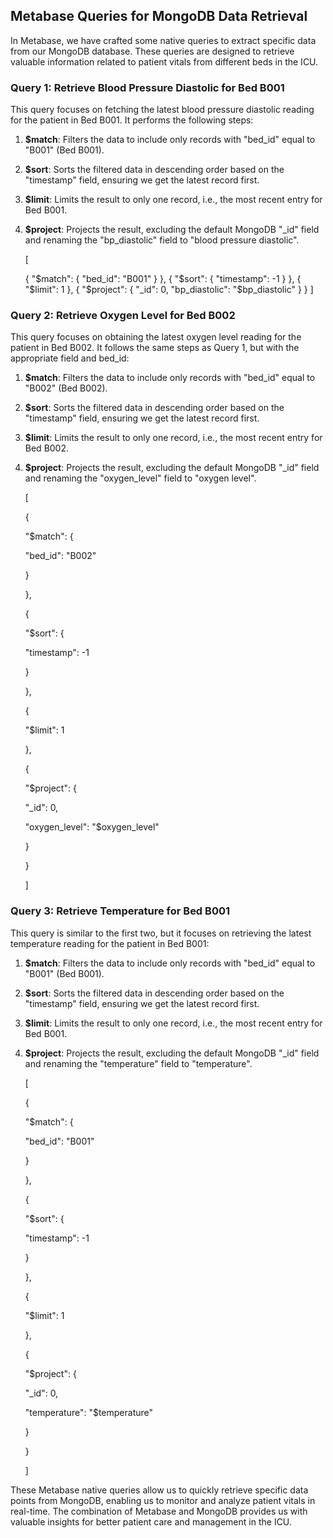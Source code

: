 ## Metabase Queries for MongoDB Data Retrieval

In Metabase, we have crafted some native queries to extract specific data from our MongoDB database. These queries are designed to retrieve valuable information related to patient vitals from different beds in the ICU.

### Query 1: Retrieve Blood Pressure Diastolic for Bed B001

This query focuses on fetching the latest blood pressure diastolic reading for the patient in Bed B001. It performs the following steps:

1.  **$match**: Filters the data to include only records with "bed_id" equal to "B001" (Bed B001).
2.  **$sort**: Sorts the filtered data in descending order based on the "timestamp" field, ensuring we get the latest record first.
3.  **$limit**: Limits the result to only one record, i.e., the most recent entry for Bed B001.
4.  **$project**: Projects the result, excluding the default MongoDB "_id" field and renaming the "bp_diastolic" field to "blood pressure diastolic".

    [
    
    {
    "$match": {
    "bed_id": "B001"
    }
    },
    {
    "$sort": {
    "timestamp": -1
    }
    },
    {
    "$limit": 1
    },
    {
    "$project": {
    "_id": 0,
    "bp_diastolic": "$bp_diastolic"
    }
    }
    ]

### Query 2: Retrieve Oxygen Level for Bed B002

This query focuses on obtaining the latest oxygen level reading for the patient in Bed B002. It follows the same steps as Query 1, but with the appropriate field and bed_id:

1.  **$match**: Filters the data to include only records with "bed_id" equal to "B002" (Bed B002).
2.  **$sort**: Sorts the filtered data in descending order based on the "timestamp" field, ensuring we get the latest record first.
3.  **$limit**: Limits the result to only one record, i.e., the most recent entry for Bed B002.
4.  **$project**: Projects the result, excluding the default MongoDB "_id" field and renaming the "oxygen_level" field to "oxygen level".

  

    [
    
    {
    
    "$match": {
    
    "bed_id": "B002"
    
    }
    
    },
    
    {
    
    "$sort": {
    
    "timestamp": -1
    
    }
    
    },
    
    {
    
    "$limit": 1
    
    },
    
    {
    
    "$project": {
    
    "_id": 0,
    
    "oxygen_level": "$oxygen_level"
    
    }
    
    }
    
    ]

### Query 3: Retrieve Temperature for Bed B001

This query is similar to the first two, but it focuses on retrieving the latest temperature reading for the patient in Bed B001:

1.  **$match**: Filters the data to include only records with "bed_id" equal to "B001" (Bed B001).
2.  **$sort**: Sorts the filtered data in descending order based on the "timestamp" field, ensuring we get the latest record first.
3.  **$limit**: Limits the result to only one record, i.e., the most recent entry for Bed B001.
4.  **$project**: Projects the result, excluding the default MongoDB "_id" field and renaming the "temperature" field to "temperature".

    [
    
    {
    
    "$match": {
    
    "bed_id": "B001"
    
    }
    
    },
    
    {
    
    "$sort": {
    
    "timestamp": -1
    
    }
    
    },
    
    {
    
    "$limit": 1
    
    },
    
    {
    
    "$project": {
    
    "_id": 0,
    
    "temperature": "$temperature"
    
    }
    
    }
    
    ]

These Metabase native queries allow us to quickly retrieve specific data points from MongoDB, enabling us to monitor and analyze patient vitals in real-time. The combination of Metabase and MongoDB provides us with valuable insights for better patient care and management in the ICU.
